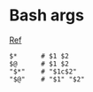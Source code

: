 # Bash args

[Ref](http://stackoverflow.com/questions/12314451/accessing-bash-command-line-args-vs)

```
$* 		# $1 $2
$@ 		# $1 $2
"$*"	# "$1c$2"
"$@"	# "$1" "$2"
```


